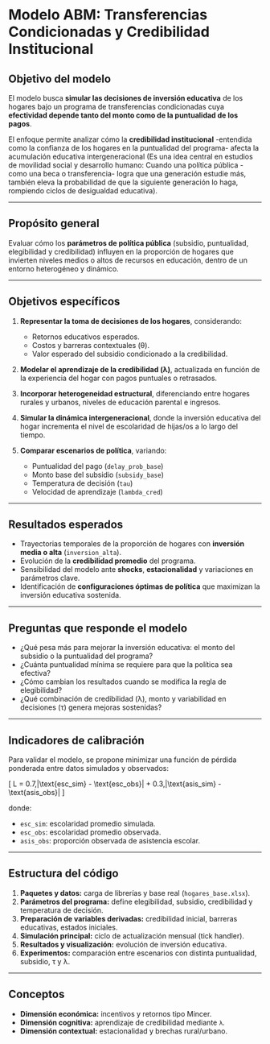 # Modelo ABM: Transferencias Condicionadas y Credibilidad Institucional

## Objetivo del modelo

El modelo busca **simular las decisiones de inversión educativa** de los hogares bajo un programa de transferencias condicionadas cuya **efectividad depende tanto del monto como de la puntualidad de los pagos**.  

El enfoque permite analizar cómo la **credibilidad institucional** -entendida como la confianza de los hogares en la puntualidad del programa- afecta la acumulación educativa intergeneracional (Es una idea central en estudios de movilidad social y desarrollo humano: Cuando una política pública -como una beca o transferencia- logra que una generación estudie más, también eleva la probabilidad de que la siguiente generación lo haga, rompiendo ciclos de desigualdad educativa).

---

## Propósito general

Evaluar cómo los **parámetros de política pública** (subsidio, puntualidad, elegibilidad y credibilidad) influyen en la proporción de hogares que invierten niveles medios o altos de recursos en educación, dentro de un entorno heterogéneo y dinámico.

---

## Objetivos específicos

1. **Representar la toma de decisiones de los hogares**, considerando:
   - Retornos educativos esperados.
   - Costos y barreras contextuales (θ).
   - Valor esperado del subsidio condicionado a la credibilidad.

2. **Modelar el aprendizaje de la credibilidad (λ)**, actualizada en función de la experiencia del hogar con pagos puntuales o retrasados.

3. **Incorporar heterogeneidad estructural**, diferenciando entre hogares rurales y urbanos, niveles de educación parental e ingresos.

4. **Simular la dinámica intergeneracional**, donde la inversión educativa del hogar incrementa el nivel de escolaridad de hijas/os a lo largo del tiempo.

5. **Comparar escenarios de política**, variando:
   - Puntualidad del pago (`delay_prob_base`)
   - Monto base del subsidio (`subsidy_base`)
   - Temperatura de decisión (`tau`)
   - Velocidad de aprendizaje (`lambda_cred`)

---

## Resultados esperados

- Trayectorias temporales de la proporción de hogares con **inversión media o alta** (`inversion_alta`).
- Evolución de la **credibilidad promedio** del programa.
- Sensibilidad del modelo ante **shocks**, **estacionalidad** y variaciones en parámetros clave.
- Identificación de **configuraciones óptimas de política** que maximizan la inversión educativa sostenida.

---

## Preguntas que responde el modelo

- ¿Qué pesa más para mejorar la inversión educativa: el monto del subsidio o la puntualidad del programa?
- ¿Cuánta puntualidad mínima se requiere para que la política sea efectiva?
- ¿Cómo cambian los resultados cuando se modifica la regla de elegibilidad?
- ¿Qué combinación de credibilidad (λ), monto y variabilidad en decisiones (τ) genera mejoras sostenidas?

---

## Indicadores de calibración

Para validar el modelo, se propone minimizar una función de pérdida ponderada entre datos simulados y observados:

\[
L = 0.7\,|\text{esc\_sim} - \text{esc\_obs}| + 0.3\,|\text{asis\_sim} - \text{asis\_obs}|
\]

donde:
- `esc_sim`: escolaridad promedio simulada.
- `esc_obs`: escolaridad promedio observada.
- `asis_obs`: proporción observada de asistencia escolar.

---

## Estructura del código

1. **Paquetes y datos:** carga de librerías y base real (`hogares_base.xlsx`).
2. **Parámetros del programa:** define elegibilidad, subsidio, credibilidad y temperatura de decisión.
3. **Preparación de variables derivadas:** credibilidad inicial, barreras educativas, estados iniciales.
4. **Simulación principal:** ciclo de actualización mensual (tick handler).
5. **Resultados y visualización:** evolución de inversión educativa.
6. **Experimentos:** comparación entre escenarios con distinta puntualidad, subsidio, τ y λ.

---

## Conceptos

- **Dimensión económica:** incentivos y retornos tipo Mincer.
- **Dimensión cognitiva:** aprendizaje de credibilidad mediante `λ`.
- **Dimensión contextual:** estacionalidad y brechas rural/urbano.

